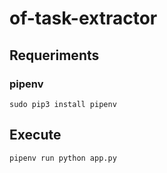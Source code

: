 # of-task-extractor

## Requeriments
### pipenv
```
sudo pip3 install pipenv
```

## Execute
```
pipenv run python app.py
```